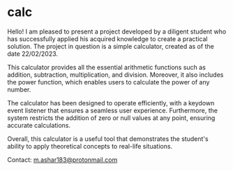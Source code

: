 # calc
Hello!
I am pleased to present a project developed by a diligent student who has successfully applied his acquired knowledge to create a practical solution. The project in question is a simple calculator, created as of the date 22/02/2023.

This calculator provides all the essential arithmetic functions such as addition, subtraction, multiplication, and division. Moreover, it also includes the power function, which enables users to calculate the power of any number.

The calculator has been designed to operate efficiently, with a keydown event listener that ensures a seamless user experience. Furthermore, the system restricts the addition of zero or null values at any point, ensuring accurate calculations.

Overall, this calculator is a useful tool that demonstrates the student's ability to apply theoretical concepts to real-life situations.

Contact: m.ashar183@protonmail.com
